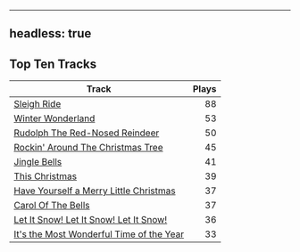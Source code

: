 
---
headless: true
---

## Top Ten Tracks

| Track | Plays |
| --- |  ---: |
|[Sleigh Ride](/songs/sleigh-ride)| 88|
|[Winter Wonderland](/songs/winter-wonderland)| 53|
|[Rudolph The Red-Nosed Reindeer](/songs/rudolph-the-red-nosed-reindeer)| 50|
|[Rockin' Around The Christmas Tree](/songs/rockin-around-the-christmas-tree)| 45|
|[Jingle Bells](/songs/jingle-bells)| 41|
|[This Christmas](/songs/this-christmas)| 39|
|[Have Yourself a Merry Little Christmas](/songs/have-yourself-a-merry-little-christmas)| 37|
|[Carol Of The Bells](/songs/carol-of-the-bells)| 37|
|[Let It Snow! Let It Snow! Let It Snow!](/songs/let-it-snow-let-it-snow-let-it-snow)| 36|
|[It's the Most Wonderful Time of the Year](/songs/its-the-most-wonderful-time-of-the-year)| 33|

